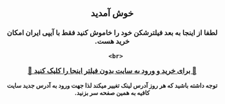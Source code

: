 <div id="vip" dir="rtl"> <center>
 <h2>
  خوش آمدید
 </h2>
 <h3>
  <b>
  لطفا از اینجا به بعد فیلترشکن خود را خاموش کنید فقط با آیپی ایران امکان خرید هست.

    <br>  

<a  target="_blank" href="https://gcam226.pages.dev"> 🔗 برای خرید و ورود به سایت بدون فیلتر اینجا را کلیک کنید 🚀
 </a>
 </h3 >
 <p>
  توجه داشته باشید که هر روز آدرس لینک تغییر میکند لذا جهت ورود به آدرس جدید سایت کافیه به همین صفحه سر بزنید.
  </p>
</center>
</b> 
</div>
